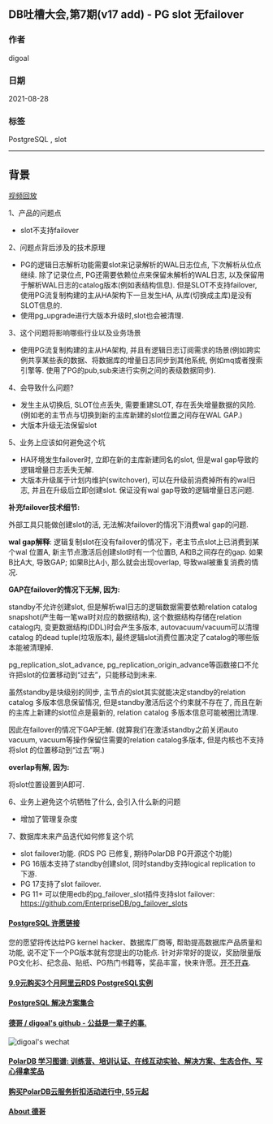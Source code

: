 ## DB吐槽大会,第7期(v17 add) - PG slot 无failover    
                    
### 作者                    
digoal                    
                    
### 日期      
2021-08-28     
              
### 标签       
PostgreSQL , slot           
          
----          
            
## 背景                
[视频回放](https://www.bilibili.com/video/BV1R3411B7Dy/)       
        
1、产品的问题点        
- slot不支持failover    
        
2、问题点背后涉及的技术原理      
- PG的逻辑日志解析功能需要slot来记录解析的WAL日志位点, 下次解析从位点继续. 除了记录位点, PG还需要依赖位点来保留未解析的WAL日志, 以及保留用于解析WAL日志的catalog版本(例如表结构信息). 但是SLOT不支持failover, 使用PG流复制构建的主从HA架构下一旦发生HA, 从库(切换成主库)是没有SLOT信息的.   
- 使用pg_upgrade进行大版本升级时,slot也会被清理.   
        
3、这个问题将影响哪些行业以及业务场景      
- 使用PG流复制构建的主从HA架构, 并且有逻辑日志订阅需求的场景(例如跨实例共享某些表的数据、将数据库的增量日志同步到其他系统, 例如mq或者搜索引擎等. 使用了PG的pub,sub来进行实例之间的表级数据同步).     
       
4、会导致什么问题?      
- 发生主从切换后, SLOT位点丢失, 需要重建SLOT, 存在丢失增量数据的风险. (例如老的主节点与切换到新的主库新建的slot位置之间存在WAL GAP.)  
- 大版本升级无法保留slot  
            
5、业务上应该如何避免这个坑     
- HA环境发生failover时, 立即在新的主库新建同名的slot, 但是wal gap导致的逻辑增量日志丢失无解.   
- 大版本升级属于计划内维护(switchover), 可以在升级前消费掉所有的wal日志, 并且在升级后立即创建slot. 保证没有wal gap导致的逻辑增量日志问题.
   
<b>补充failover技术细节:</b>   
   
外部工具只能做创建slot的活, 无法解决failover的情况下消费wal gap的问题.    
  
<b>wal gap解释</b>: 逻辑复制slot在没有failover的情况下，老主节点slot上已消费到某个wal 位置A, 新主节点激活后创建slot时有一个位置B, A和B之间存在的gap. 如果B比A大, 导致GAP; 如果B比A小, 那么就会出现overlap, 导致wal被重复消费的情况.    
  
<b>GAP在failover的情况下无解, 因为:</b>  
  
standby不允许创建slot, 但是解析wal日志的逻辑数据需要依赖relation catalog snapshot(产生每一笔wal时对应的数据结构), 这个数据结构存储在relation catalog内, 变更数据结构(DDL)时会产生多版本, autovacuum/vacuum可以清理catalog 的dead tuple(垃圾版本), 最终逻辑slot消费位置决定了catalog的哪些版本能被清理掉.   
  
pg_replication_slot_advance, pg_replication_origin_advance等函数接口不允许把slot的位置移动到“过去”，只能移动到未来.   
  
虽然standby是块级别的同步, 主节点的slot其实就能决定standby的relation catalog 多版本信息保留情况, 但是standby激活后这个约束就不存在了, 而且在新的主库上新建的slot位点是最新的, relation catalog 多版本信息可能被圈比清理.    
  
因此在failover的情况下GAP无解.  (就算我们在激活standby之前关闭auto vacuum, vacuum等操作保留住需要的relation catalog多版本, 但是内核也不支持将slot 的位置移动到“过去”啊.)   
  
<b>overlap有解, 因为:</b>  
  
将slot位置设置到A即可.    
  
  
            
6、业务上避免这个坑牺牲了什么, 会引入什么新的问题      
- 增加了管理复杂度   
              
7、数据库未来产品迭代如何修复这个坑      
- slot failover功能. (RDS PG 已修复, 期待PolarDB PG开源这个功能)  
- PG 16版本支持了standby创建slot, 同时standby支持logical replication to 下游.
- PG 17支持了slot failover. 
- PG 11+ 可以使用edb的pg_failover_slot插件支持slot failover: https://github.com/EnterpriseDB/pg_failover_slots  
    
      
  
#### [PostgreSQL 许愿链接](https://github.com/digoal/blog/issues/76 "269ac3d1c492e938c0191101c7238216")
您的愿望将传达给PG kernel hacker、数据库厂商等, 帮助提高数据库产品质量和功能, 说不定下一个PG版本就有您提出的功能点. 针对非常好的提议，奖励限量版PG文化衫、纪念品、贴纸、PG热门书籍等，奖品丰富，快来许愿。[开不开森](https://github.com/digoal/blog/issues/76 "269ac3d1c492e938c0191101c7238216").  
  
  
#### [9.9元购买3个月阿里云RDS PostgreSQL实例](https://www.aliyun.com/database/postgresqlactivity "57258f76c37864c6e6d23383d05714ea")
  
  
#### [PostgreSQL 解决方案集合](https://yq.aliyun.com/topic/118 "40cff096e9ed7122c512b35d8561d9c8")
  
  
#### [德哥 / digoal's github - 公益是一辈子的事.](https://github.com/digoal/blog/blob/master/README.md "22709685feb7cab07d30f30387f0a9ae")
  
  
![digoal's wechat](../pic/digoal_weixin.jpg "f7ad92eeba24523fd47a6e1a0e691b59")
  
  
#### [PolarDB 学习图谱: 训练营、培训认证、在线互动实验、解决方案、生态合作、写心得拿奖品](https://www.aliyun.com/database/openpolardb/activity "8642f60e04ed0c814bf9cb9677976bd4")
  
  
#### [购买PolarDB云服务折扣活动进行中, 55元起](https://www.aliyun.com/activity/new/polardb-yunparter?userCode=bsb3t4al "e0495c413bedacabb75ff1e880be465a")
  
  
#### [About 德哥](https://github.com/digoal/blog/blob/master/me/readme.md "a37735981e7704886ffd590565582dd0")
  
